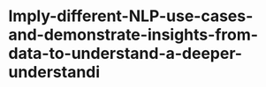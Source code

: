 # Imply-different-NLP-use-cases-and-demonstrate-insights-from-data-to-understand-a-deeper-understandi